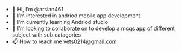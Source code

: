 - 👋 Hi, I’m @arslan461
- 👀 I’m interested in andriod mobile app development 
- 🌱 I’m currently learning  Andriod studio
- 💞️ I’m looking to collaborate on to develop a mcqs app of different subject with sub catagories
- 📫 How to reach me vets0214@gmail.com

<!---
arslan461/arslan461 is a ✨ special ✨ repository because its `README.md` (this file) appears on your GitHub profile.
You can click the Preview link to take a look at your changes.
--->

